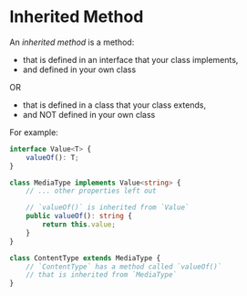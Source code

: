 # Inherited Method

An _inherited method_ is a method:

* that is defined in an interface that your class implements,
* and defined in your own class

OR

* that is defined in a class that your class extends,
* and NOT defined in your own class

For example:

```typescript
interface Value<T> {
    valueOf(): T;
}

class MediaType implements Value<string> {
    // ... other properties left out

    // `valueOf()` is inherited from `Value`
    public valueOf(): string {
        return this.value;
    }
}

class ContentType extends MediaType {
    // `ContentType` has a method called `valueOf()`
    // that is inherited from `MediaType`
}
```

[ADOPTION]: ../impacted-areas/ADOPTION.md
[CONTRIBUTIONS]: ../impacted-areas/CONTRIBUTIONS.md
[CORRECTNESS]: ../impacted-areas/CORRECTNESS.md
[GOVERNANCE]: ../impacted-areas/GOVERNANCE.md
[PROJECT-MAINTENANCE]: ../impacted-areas/PROJECT-MAINTENANCE.md
[ROBUSTNESS]: ../impacted-areas/ROBUSTNESS.md
[SECURITY]: ../impacted-areas/SECURITY.md
[TESTABILITY]: ../impacted-areas/TESTABILITY.md
[Base Class]: ./base-class.md
[Branded Type]: ./branded-type.md
[Caller]: ./caller.md
[CQRS]: ./CQRS.md
[Data Bag]: ./data-bag.md
[Data Guard]: ./data-guard.md
[Data Guarantee]: ./data-guarantee.md
[Default Value]: ./default-value.md
[Defensive Programming]: ./defensive-programming.md
[Dependency]: ./dependency.md
[Dependency Injection]: ./dependency-injection.md
[Docblock]: ./docblock.md
[End-User]: ./end-user.md
[Entity]: ./entity.md
[Exported Item]: ./exported-item.md
[Flavoured Type]: ./flavoured-type.md
[Function Prefix]: ./function-prefix.md
[Function Signature]: ./function-signature.md
[Hard-Coded]: ./hard-coded.md
[Identity]: ./identity.md
[Immutability]: ./immutability.md
[Inherited Method]: ./inherited-method.md
[Instantiable Type]: ./instantiable-type.md
[Mandatory Dependency]: ./mandatory-dependency.md
[Nominal Typing]: ./nominal-typing.md
[Optional Input]: ./optional-input.md
[Overridden Method]: ./overridden-method.md
[Plain Object]: ./plain-object.md
[Primitive Type]: ./primitive-type.md
[Protocol]: ./protocol.md
[Refined Type]: ./refined-type.md
[Rest Parameter]: ./rest-parameter.md
[Reusability]: ./reusability.md
[Side Effects]: ./side-effects.md
[Smart Constructor]: ./smart-constructor.md
[Structural Typing]: ./structural-typing.md
[Type Alias]: ./type-alias.md
[Type Casting]: ./type-casting.md
[Type Guarantee]: ./type-guarantee.md
[Type Guard]: ./type-guard.md
[Type Inference]: ./type-inference.md
[Type Predicate]: ./type-predicate.md
[Type Signature]: ./type-signature.md
[User-Supplied Functional Options]: ./user-supplied-functional-options.md
[User-Supplied Input]: ./user-supplied-input.md
[User-Supplied Options]: ./user-supplied-options.md
[User-Supplied Optional Dependencies]: ./user-supplied-optional-dependencies.md
[Value]: ./value.md
[Value Object]: ./value-object.md
